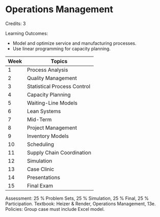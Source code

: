 # Operations Management

Credits: 3

Learning Outcomes:
- Model and optimize service and manufacturing processes.
- Use linear programming for capacity planning.

| Week | Topics                      |
| ---- | --------------------------- |
| 1    | Process Analysis            |
| 2    | Quality Management          |
| 3    | Statistical Process Control |
| 4    | Capacity Planning           |
| 5    | Waiting-Line Models         |
| 6    | Lean Systems                |
| 7    | Mid-Term                    |
| 8    | Project Management          |
| 9    | Inventory Models            |
| 10   | Scheduling                  |
| 11   | Supply Chain Coordination   |
| 12   | Simulation                  |
| 13   | Case Clinic                 |
| 14   | Presentations               |
| 15   | Final Exam                  |

Assessment: 25 % Problem Sets, 25 % Simulation, 25 % Final, 25 % Participation.
Textbook: Heizer & Render, Operations Management, 13e.
Policies: Group case must include Excel model.